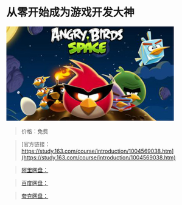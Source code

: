 # 从零开始成为游戏开发大神

![img](../../../assets/study163/free/D806E449F43F6DD7ACB7B8EE6EB8867A.jpg)

> 价格：免费

> [官方链接：https://study.163.com/course/introduction/1004569038.htm](https://study.163.com/course/introduction/1004569038.htm)

> [阿里网盘：]()

> [百度网盘：]()

> [夸克网盘：]()
